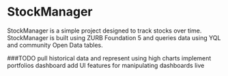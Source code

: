 StockManager
============

StockManager is a simple project designed to track stocks over time. StockManager is built using ZURB Foundation 5 and queries data using YQL and community Open Data tables.

###TODO
pull historical data and represent using high charts
implement portfolios dashboard
add UI features for manipulating dashboards live

